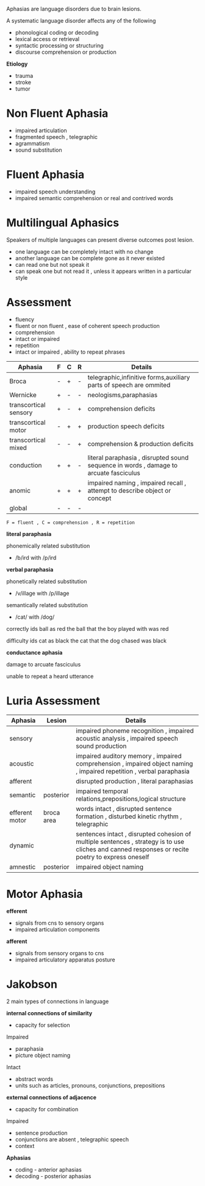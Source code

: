 Aphasias are language disorders due to brain lesions.

A systematic language disorder affects any of the following
- phonological coding or decoding
- lexical access or retrieval
- syntactic processing or structuring
- discourse comprehension or production

**Etiology**

- trauma
- stroke
- tumor

# Non Fluent Aphasia

- impaired articulation
- fragmented speech , telegraphic
- agrammatism
- sound substitution

# Fluent Aphasia

- impaired speech understanding
- impaired semantic comprehension or real and contrived words

# Multilingual Aphasics

Speakers of multiple languages can present diverse outcomes post lesion.
- one language can be completely intact with no change
- another language can be complete gone as it never existed
- can read one but not speak it
- can speak one but not read it , unless it appears written in a particular style

# Assessment

- fluency
 - fluent or non fluent , ease of coherent speech production
- comprehension
 - intact or impaired
- repetition
 - intact or impaired , ability to repeat phrases


|Aphasia|F|C|R|Details|
|--|--|--|--|--|
|Broca|-|+|-|telegraphic,infinitive forms,auxiliary parts of speech are ommited|
|Wernicke|+|-|-|neologisms,paraphasias|
|transcortical sensory|+|-|+|comprehension deficits|
|transcortical motor|-|+|+|production speech deficits|
|transcortical mixed|-|-|+|comprehension & production deficits|
|conduction|+|+|-|literal paraphasia , disrupted sound sequence in words , damage to arcuate fasciculus|
|anomic|+|+|+|impaired naming , impaired recall , attempt to describe object or concept|
|global|-|-|-||

`F = fluent , C = comprehension , R = repetition`

**literal paraphasia**

phonemically related substitution
- /b/ird with /p/ird

**verbal paraphasia**

phonetically related substitution
- /v/illage with /p/illage

semantically related substitution
- /cat/ with /dog/

correctly ids ball as red
the ball that the boy played with was red

difficulty ids cat as black
the cat that the dog chased was black

**conductance aphasia**

damage to arcuate fasciculus

unable to repeat a heard utterance

# Luria Assessment

|Aphasia|Lesion|Details|
|--|--|--|
|sensory||impaired phoneme recognition , impaired acoustic analysis , impaired speech sound production|
|acoustic||impaired auditory memory , impaired comprehension , impaired object naming , impaired repetition , verbal paraphasia|
|afferent||disrupted production , literal paraphasias|
|semantic|posterior|impaired temporal relations,prepositions,logical structure|
|efferent motor|broca area|words intact , disrupted sentence formation , disturbed kinetic rhythm , telegraphic|
|dynamic||sentences intact , disrupted cohesion of multiple sentences , strategy is to use cliches and canned responses or recite poetry to express oneself|
|amnestic|posterior|impaired object naming|

# Motor Aphasia

**efferent**
- signals from cns to sensory organs
- impaired articulation components

**afferent**

- signals from sensory organs to cns
- impaired articulatory apparatus posture

# Jakobson

2 main types of connections in language

**internal connections of similarity**

- capacity for selection

Impaired
- paraphasia
- picture object naming

Intact
- abstract words
- units such as articles, pronouns, conjunctions, prepositions

**external connections of adjacence**

- capacity for combination

Impaired
- sentence production
- conjunctions are absent , telegraphic speech
- context

**Aphasias**

- coding - anterior aphasias
- decoding - posterior aphasias
